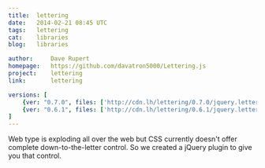 ```yaml
---
title:	lettering
date:	2014-02-21 08:45 UTC
tags:	lettering
cat:	libraries
blog:	libraries

author:		Dave Rupert
homepage:	https://github.com/davatron5000/Lettering.js
project:	lettering
link:		lettering

versions: [
	{ver: "0.7.0", files: ['http://cdn.lh/lettering/0.7.0/jquery.lettering.min.js', 'http://cdn.lh/lettering/0.7.0/jquery.lettering.js']},
	{ver: "0.6.1", files: ['http://cdn.lh/lettering/0.6.1/jquery.lettering.min.js', 'http://cdn.lh/lettering/0.6.1/jquery.lettering.js']}
]
---
```


Web type is exploding all over the web but CSS currently doesn't offer complete down-to-the-letter control. So we created a jQuery plugin to give you that control.